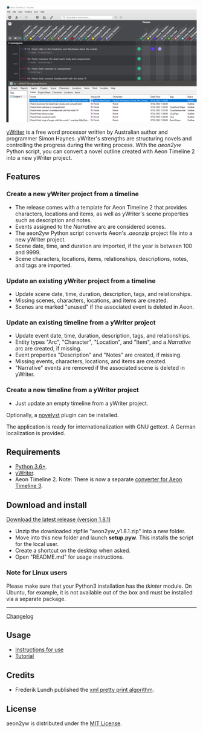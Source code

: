 [![Screenshot: Example](Screenshots/screen01.png)](https://raw.githubusercontent.com/peter88213/aeon2yw/main/docs/Screenshots/screen01.png)

[yWriter](http://spacejock.com/yWriter7.html) is a free word processor written by Australian author and programmer Simon Haynes. yWriter's strengths are structuring novels and controlling the progress during the writing process. With the *aeon2yw* Python script, you can convert a novel outline created with Aeon Timeline 2 into a new yWriter project.

## Features

### Create a new yWriter project from a timeline

- The release comes with a template for Aeon Timeline 2 that provides characters, locations and items, as well as yWriter's scene properties such as description and notes.
- Events assigned to the *Narrative* arc are considered scenes.
- The aeon2yw Python script converts Aeon's *.aeonzip* project file into a new yWriter project.
- Scene date, time, and duration are imported, if the year is between 100 and 9999.
- Scene characters, locations, items, relationships, descriptions, notes, and tags are imported.

### Update an existing yWriter project from a timeline

- Update scene date, time, duration, description, tags, and relationships.
- Missing scenes, characters, locations, and items are created.
- Scenes are marked "unused" if the associated event is deleted in Aeon.

### Update an existing timeline from a yWriter project

- Update event date, time, duration, description, tags, and relationships.
- Entity types "Arc", "Character", "Location", and "Item", and a *Narrative* arc are created, if missing.
- Event properties "Description" and "Notes" are created, if missing.
- Missing events, characters, locations, and items are created.
- "Narrative" events are removed if the associated scene is deleted in yWriter.

### Create a new timeline from a yWriter project

- Just update an empty timeline from a yWriter project.

Optionally, a [novelyst](https://peter88213.github.io/novelyst/) plugin can be installed.

The application is ready for internationalization with GNU gettext. A German localization is provided. 

 
## Requirements

- [Python 3.6+](https://www.python.org).
- [yWriter](http://spacejock.com/yWriter7.html).
- Aeon Timeline 2. Note: There is now a separate [converter for Aeon Timeline 3](https://peter88213.github.io/aeon3yw). 


## Download and install

[Download the latest release (version 1.8.1)](https://raw.githubusercontent.com/peter88213/aeon2yw/main/dist/aeon2yw_v1.8.1.zip)

- Unzip the downloaded zipfile "aeon2yw_v1.8.1.zip" into a new folder.
- Move into this new folder and launch **setup.pyw**. This installs the script for the local user.
- Create a shortcut on the desktop when asked.
- Open "README.md" for usage instructions.

### Note for Linux users

Please make sure that your Python3 installation has the *tkinter* module. On Ubuntu, for example, it is not available out of the box and must be installed via a separate package. 

------------------------------------------------------------------

[Changelog](changelog)

## Usage

- [Instructions for use](usage)
- [Tutorial](tutorial)

## Credits

- Frederik Lundh published the [xml pretty print algorithm](http://effbot.org/zone/element-lib.htm#prettyprint).


## License

aeon2yw is distributed under the [MIT License](http://www.opensource.org/licenses/mit-license.php).


 




